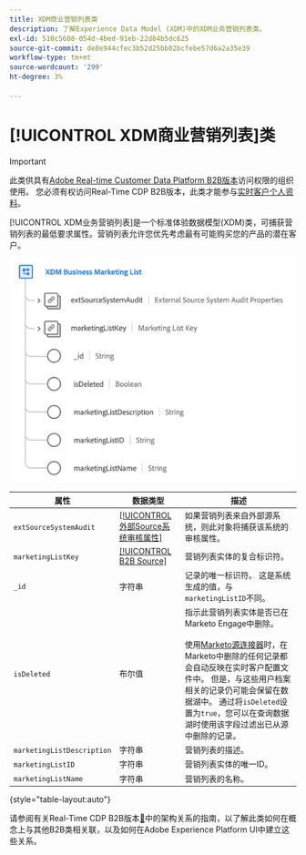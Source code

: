 ```yaml
---
title: XDM商业营销列表类
description: 了解Experience Data Model (XDM)中的XDM业务营销列表类。
exl-id: 510c5608-054d-4bed-91eb-22d84b5dc625
source-git-commit: de8e944cfec3b52d25bb02bcfebe57d6a2a35e39
workflow-type: tm+mt
source-wordcount: '299'
ht-degree: 3%

---
```


# [!UICONTROL XDM商业营销列表]类

>[!IMPORTANT]
>
>此类供具有[Adobe Real-time Customer Data Platform B2B版本](../../../rtcdp/b2b-overview.md)访问权限的组织使用。 您必须有权访问Real-Time CDP B2B版本，此类才能参与[实时客户个人资料](../../../profile/home.md)。

[!UICONTROL XDM业务营销列表]是一个标准体验数据模型(XDM)类，可捕获营销列表的最低要求属性。营销列表允许您优先考虑最有可能购买您的产品的潜在客户。

![&#x200B; XDM业务营销列表类在UI中显示的结构](../../images/classes/b2b/business-marketing-list.png)

| 属性 | 数据类型 | 描述 |
| --- | --- | --- |
| `extSourceSystemAudit` | [[!UICONTROL 外部Source系统审核属性]](../../data-types/external-source-system-audit-attributes.md) | 如果营销列表来自外部源系统，则此对象将捕获该系统的审核属性。 |
| `marketingListKey` | [[!UICONTROL B2B Source]](../../data-types/b2b-source.md) | 营销列表实体的复合标识符。 |
| `_id` | 字符串 | 记录的唯一标识符。 这是系统生成的值，与`marketingListID`不同。 |
| `isDeleted` | 布尔值 | 指示此营销列表实体是否已在Marketo Engage中删除。<br><br>使用[Marketo源连接器](../../../sources/connectors/adobe-applications/marketo/marketo.md)时，在Marketo中删除的任何记录都会自动反映在实时客户配置文件中。 但是，与这些用户档案相关的记录仍可能会保留在数据湖中。 通过将`isDeleted`设置为`true`，您可以在查询数据湖时使用该字段过滤出已从源中删除的记录。 |
| `marketingListDescription` | 字符串 | 营销列表的描述。 |
| `marketingListID` | 字符串 | 营销列表实体的唯一ID。 |
| `marketingListName` | 字符串 | 营销列表的名称。 |

{style="table-layout:auto"}

请参阅有关Real-Time CDP B2B版本[&#128279;](../../tutorials/relationship-b2b.md)中的架构关系的指南，以了解此类如何在概念上与其他B2B类相关联，以及如何在Adobe Experience Platform UI中建立这些关系。

